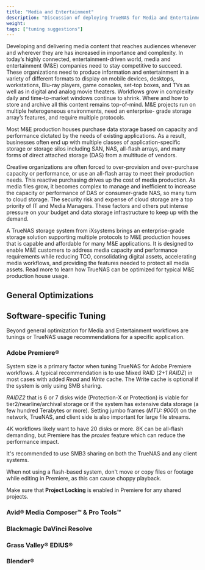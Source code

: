 ```yaml
---
title: "Media and Entertainment"
description: "Discussion of deploying TrueNAS for Media and Entertainment work environments with suggestions for optimizing the system for specific applications."
weight:
tags: ["tuning suggestions"]
---
```


Developing and delivering media content that reaches audiences whenever and wherever they are has increased in importance and complexity.
In today’s highly connected, entertainment-driven world, media and entertainment (M&E) companies need to stay competitive to succeed.
These organizations need to produce information and entertainment in a variety of different formats to display on mobile devices, desktops, workstations, Blu-ray players, game consoles, set-top boxes, and TVs as well as in digital and analog movie theaters.
Workflows grow in complexity daily and time-to-market windows continue to shrink.
Where and how to store and archive all this content remains top-of-mind. M&E projects run on multiple heterogeneous environments, need an enterprise- grade storage array’s features, and require multiple protocols.

Most M&E production houses purchase data storage based on capacity and performance dictated by the needs of existing applications.
As a result, businesses often end up with multiple classes of application-specific storage or storage silos including SAN, NAS, all-flash arrays, and many forms of direct attached storage (DAS) from a multitude of vendors.

Creative organizations are often forced to over-provision and over-purchase capacity or performance, or use an all-flash array to meet their production needs. This reactive purchasing drives up the cost of media production.
As media files grow, it becomes complex to manage and inefficient to increase the capacity or performance of DAS or consumer-grade NAS, so many turn to cloud storage.
The security risk and expense of cloud storage are a top priority of IT and Media Managers.
These factors and others put intense pressure on your budget and data storage infrastructure to keep up with the demand.

A TrueNAS storage system from iXsystems brings an enterprise-grade storage solution supporting multiple protocols to M&E production houses that is capable and affordable for many M&E applications.
It is designed to enable M&E customers to address media capacity and performance requirements while reducing TCO, consolidating digital assets, accelerating media workflows, and providing the features needed to protect all media assets.
Read more to learn how TrueNAS can be optimized for typical M&E production house usage.

## General Optimizations

<!-- add system config recommendations for anyone using TrueNAS for M&E -->

## Software-specific Tuning

Beyond general optimization for Media and Entertainment workflows are tunings or TrueNAS usage recommendations for a specific application.

### Adobe Premiere®

System size is a primary factor when tuning TrueNAS for Adobe Premiere workflows.
A typical recommendation is to use Mixed RAID (*2+1 RAIDZ*) in most cases with added *Read* and *Write* cache.
The Write cache is optional if the system is only using SMB sharing.

*RAIDZ2* that is 6 or 7 disks wide (Protection-X or Protection) is viable for tier2/nearline/archival storage or if the system has extensive data storage (a few hundred Terabytes or more).
Setting jumbo frames (*MTU: 9000*) on the network, TrueNAS, and client side is also important for large file streams.

4K workflows likely want to have 20 disks or more.
8K can be all-flash demanding, but Premiere has the *proxies* feature which can reduce the performance impact.

It's recommended to use SMB3 sharing on both the TrueNAS and any client systems.

When not using a flash-based system, don't move or copy files or footage while editing in Premiere, as this can cause choppy playback.

Make sure that **Project Locking** is enabled in Premiere for any shared projects.

### Avid® Media Composer™ & Pro Tools™

### Blackmagic DaVinci Resolve

### Grass Valley® EDIUS®

### Blender® 